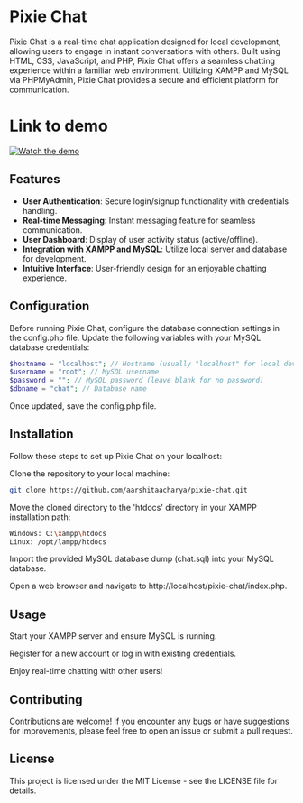 # Pixie Chat

Pixie Chat is a real-time chat application designed for local development, allowing users to engage in instant conversations with others. Built using HTML, CSS, JavaScript, and PHP, Pixie Chat offers a seamless chatting experience within a familiar web environment. Utilizing XAMPP and MySQL via PHPMyAdmin, Pixie Chat provides a secure and efficient platform for communication.

# Link to demo
[![Watch the demo](https://i9.ytimg.com/vi/jgQ431y84WA/mqdefault.jpg?v=68473227&sqp=CIjjnMIG&rs=AOn4CLCvIefmv1r_ZHZ4Z1mK7AjFgpi6IA)](https://youtu.be/jgQ431y84WA)



## Features

- **User Authentication**: Secure login/signup functionality with credentials handling.
- **Real-time Messaging**: Instant messaging feature for seamless communication.
- **User Dashboard**: Display of user activity status (active/offline).
- **Integration with XAMPP and MySQL**: Utilize local server and database for development.
- **Intuitive Interface**: User-friendly design for an enjoyable chatting experience.

## Configuration
Before running Pixie Chat, configure the database connection settings in the config.php file. Update the following variables with your MySQL database credentials:

```php
$hostname = "localhost"; // Hostname (usually "localhost" for local development)
$username = "root"; // MySQL username
$password = ""; // MySQL password (leave blank for no password)
$dbname = "chat"; // Database name
```
Once updated, save the config.php file.

## Installation
Follow these steps to set up Pixie Chat on your localhost:

Clone the repository to your local machine:

```bash
git clone https://github.com/aarshitaacharya/pixie-chat.git
```
Move the cloned directory to the 'htdocs' directory in your XAMPP installation path:

```bash
Windows: C:\xampp\htdocs
Linux: /opt/lampp/htdocs
```
Import the provided MySQL database dump (chat.sql) into your MySQL database.

Open a web browser and navigate to http://localhost/pixie-chat/index.php.

## Usage
Start your XAMPP server and ensure MySQL is running.

Register for a new account or log in with existing credentials.

Enjoy real-time chatting with other users!

## Contributing
Contributions are welcome! If you encounter any bugs or have suggestions for improvements, please feel free to open an issue or submit a pull request.

## License
This project is licensed under the MIT License - see the LICENSE file for details.
